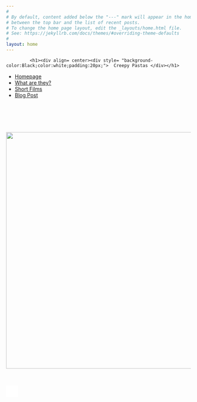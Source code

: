 ```yaml
---
#
# By default, content added below the "---" mark will appear in the home page
# between the top bar and the list of recent posts.
# To change the home page layout, edit the _layouts/home.html file.
# See: https://jekyllrb.com/docs/themes/#overriding-theme-defaults
#
layout: home
---
```


</head>


             <h1><div align= center><div style= "background-color:Black;color:white;padding:20px;">  Creepy Pastas </div></h1>

<ul>

  <li><a class:"active" href="file:///E:/Mi%20Pagina%20WEB/Tim%20Burton/Menu.html"> Homepage </a></li>

  <li><a href="file:///E:/Mi%20Pagina%20WEB/Tim%20Burton/Bibliografia.html"> What are they? </a></li>

  <li><a href="file:///E:/Mi%20Pagina%20WEB/Tim%20Burton/Trailers.html"> Short Films </a></li>

  <li><a href="file:///E:/Mi%20Pagina%20WEB/Tim%20Burton/Cortometrajes.html"> Blog Post </a></li>

</ul>
<body background="https://pre00.deviantart.net/89b4/th/pre/i/2012/273/c/a/creepy_wallpaper_revised_by_originstory-d1fmv1j.jpg">
<h1 align="center">&nbsp; </h1>
<div align="center">
  <p><img src="https://media.proprofs.com/images/QM/user_images/752182/qm510324672768.png" width="696" height="644"></p>
  <p class="a&ntilde;o">&nbsp;</p>
</div>
<embed src="Beetlejuice - Main title.mp3" width="32" height="32"></embed>
</body>

</html>

